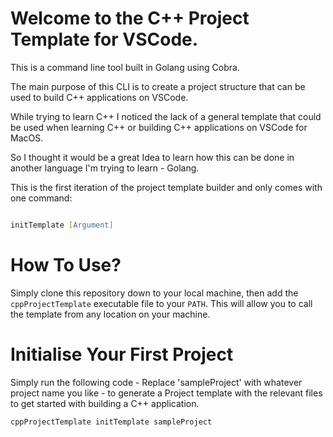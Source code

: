# Welcome to the C++ Project Template for VSCode.

This is a command line tool built in Golang using Cobra. 

The main purpose of this CLI is to create a project structure that can be used to build C++ applications on VSCode. 

While trying to learn C++ I noticed the lack of a general template that could be used when learning C++ or building C++ applications on VSCode for MacOS.

So I thought it would be a great Idea to learn how this can be done in another language I'm trying to learn - Golang.

This is the first iteration of the project template builder and only comes with one command:

```zsh 

initTemplate [Argument]

```

# How To Use?

Simply clone this repository down to your local machine, then add the `cppProjectTemplate` executable file to your `PATH`. This will allow you to call the template from any location on your machine.


# Initialise Your First Project

Simply run the following code - Replace 'sampleProject' with whatever project name you like - to generate a Project template with the relevant files to get started with building a C++ application.

```zsh
cppProjectTemplate initTemplate sampleProject
```




